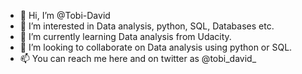 - 👋 Hi, I’m @Tobi-David
- 👀 I’m interested in Data analysis, python, SQL, Databases etc.
- 🌱 I’m currently learning Data analysis from Udacity. 
- 💞️ I’m looking to collaborate on Data analysis using python or SQL. 
- 📫 You can reach me here and on twitter as @tobi_david_

<!---
Tobi-David/Tobi-David is a ✨ special ✨ repository because its `README.md` (this file) appears on your GitHub profile.
You can click the Preview link to take a look at your changes.
--->
